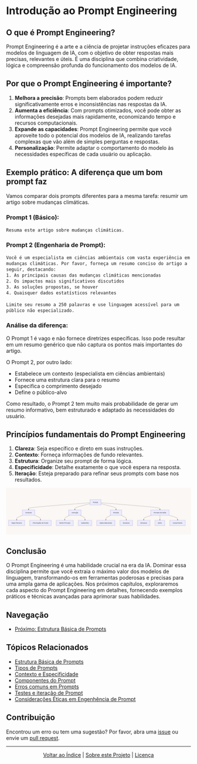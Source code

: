 # Introdução ao Prompt Engineering

## O que é Prompt Engineering?

Prompt Engineering é a arte e a ciência de projetar instruções eficazes para modelos de linguagem de IA, com o objetivo de obter respostas mais precisas, relevantes e úteis. É uma disciplina que combina criatividade, lógica e compreensão profunda do funcionamento dos modelos de IA.

## Por que o Prompt Engineering é importante?

1. **Melhora a precisão**: Prompts bem elaborados podem reduzir significativamente erros e inconsistências nas respostas da IA.
2. **Aumenta a eficiência**: Com prompts otimizados, você pode obter as informações desejadas mais rapidamente, economizando tempo e recursos computacionais.
3. **Expande as capacidades**: Prompt Engineering permite que você aproveite todo o potencial dos modelos de IA, realizando tarefas complexas que vão além de simples perguntas e respostas.
4. **Personalização**: Permite adaptar o comportamento do modelo às necessidades específicas de cada usuário ou aplicação.

## Exemplo prático: A diferença que um bom prompt faz

Vamos comparar dois prompts diferentes para a mesma tarefa: resumir um artigo sobre mudanças climáticas.

### Prompt 1 (Básico):
```
Resuma este artigo sobre mudanças climáticas.
```

### Prompt 2 (Engenharia de Prompt):
```
Você é um especialista em ciências ambientais com vasta experiência em mudanças climáticas. Por favor, forneça um resumo conciso do artigo a seguir, destacando:
1. As principais causas das mudanças climáticas mencionadas
2. Os impactos mais significativos discutidos
3. As soluções propostas, se houver
4. Quaisquer dados estatísticos relevantes

Limite seu resumo a 250 palavras e use linguagem acessível para um público não especializado.
```

### Análise da diferença:

O Prompt 1 é vago e não fornece diretrizes específicas. Isso pode resultar em um resumo genérico que não captura os pontos mais importantes do artigo.

O Prompt 2, por outro lado:
- Estabelece um contexto (especialista em ciências ambientais)
- Fornece uma estrutura clara para o resumo
- Especifica o comprimento desejado
- Define o público-alvo

Como resultado, o Prompt 2 tem muito mais probabilidade de gerar um resumo informativo, bem estruturado e adaptado às necessidades do usuário.

## Princípios fundamentais do Prompt Engineering

1. **Clareza**: Seja específico e direto em suas instruções.
2. **Contexto**: Forneça informações de fundo relevantes.
3. **Estrutura**: Organize seu prompt de forma lógica.
4. **Especificidade**: Detalhe exatamente o que você espera na resposta.
5. **Iteração**: Esteja preparado para refinar seus prompts com base nos resultados.

![Diagrama de Estrutura de Prompt](images/prompt_structure_diagram.png)

## Conclusão

O Prompt Engineering é uma habilidade crucial na era da IA. Dominar essa disciplina permite que você extraia o máximo valor dos modelos de linguagem, transformando-os em ferramentas poderosas e precisas para uma ampla gama de aplicações. Nos próximos capítulos, exploraremos cada aspecto do Prompt Engineering em detalhes, fornecendo exemplos práticos e técnicas avançadas para aprimorar suas habilidades.

## Navegação

- [Próximo: Estrutura Básica de Prompts](02_basic_prompt_structure.md)

## Tópicos Relacionados

- [Estrutura Básica de Prompts](02_basic_prompt_structure.md)
- [Tipos de Prompts](03_types_of_prompts.md)
- [Contexto e Especificidade](04_context_and_specificity.md)
- [Componentes do Prompt](05_prompt_components.md)
- [Erros comuns em Prompts](06_common_pitfalls.md)
- [Testes e iteração de Prompt](07_prompt_testing_and_iteration.md)
- [Considerações Éticas em Engenhência de Prompt](08_ethical_considerations.md)

## Contribuição

Encontrou um erro ou tem uma sugestão? Por favor, abra uma [issue](https://github.com/yourusername/prompt-engineering/issues) ou envie um [pull request](https://github.com/yourusername/prompt-engineering/pulls).

---

<div align="center">
  <a href="README.md">Voltar ao Índice</a> | 
  <a href="about.md">Sobre este Projeto</a> | 
  <a href="LICENSE">Licença</a>
</div>
